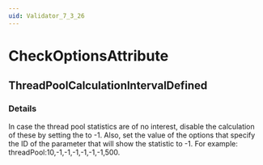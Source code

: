 ```yaml
---
uid: Validator_7_3_26
---
```


# CheckOptionsAttribute

## ThreadPoolCalculationIntervalDefined

<!-- Description, Properties, ... sections are auto-generated. -->
<!-- REPLACE ME AUTO-GENERATION -->

### Details

In case the thread pool statistics are of no interest, disable the calculation of these by setting the <calculationInterval> to -1.
Also, set the value of the options that specify the ID of the parameter that will show the statistic to -1.
For example: threadPool:10,-1,-1,-1,-1,-1,-1,500.

<!-- Uncomment to add example code -->
<!--### Example code-->
